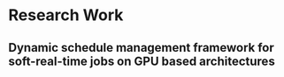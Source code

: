 # Research Work

## Dynamic schedule management framework for soft-real-time jobs on GPU based architectures

